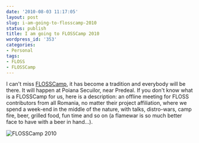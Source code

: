 ```yaml
---
date: '2010-08-03 11:17:05'
layout: post
slug: i-am-going-to-flosscamp-2010
status: publish
title: I am going to FLOSSCamp 2010
wordpress_id: '353'
categories:
- Personal
tags:
- FLOSS
- FLOSSCamp
---
```


  I can't miss [FLOSSCamp](http://camp.softwareliber.ro), it has become a tradition and everybody will be there. It will happen at Poiana Secuilor, near Predeal.
   If you don't know what is a FLOSSCamp for us, here is a description: an offline meeting for FLOSS contributors from all Romania, no matter their project affiliation, where we spend a week-end in the middle of the nature, with talks, distro-wars, camp fire, beer, grilled food, fun time and so on (a flamewar is so much better face to have with a beer in hand...).

![FLOSSCamp 2010](http://www.mariusv.com/wp-content/themes/mariusv/images/wcsf2.png)
